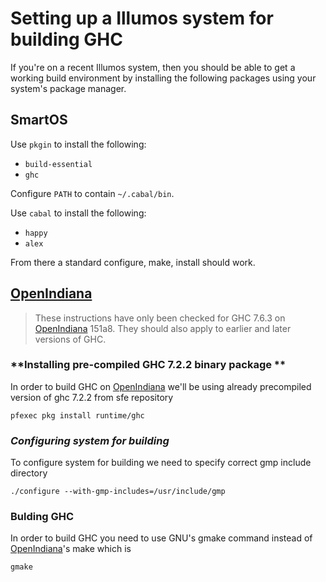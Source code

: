 # Setting up a Illumos system for building GHC


If you're on a recent Illumos system, then you should be able to get a working build environment by installing the following packages using your system's package manager.

## SmartOS


Use `pkgin` to install the following:

- `build-essential`
- `ghc`


Configure `PATH` to contain `~/.cabal/bin`.


Use `cabal` to install the following:

- `happy`
- `alex`


From there a standard configure, make, install should work.

## [OpenIndiana](building/preparation/open-indiana)

>
> These instructions have only been checked for GHC 7.6.3 on [OpenIndiana](building/preparation/open-indiana) 151a8. They should also apply to earlier and later versions of GHC. 

### **Installing pre-compiled GHC 7.2.2 binary package **


In order to build GHC on [OpenIndiana](building/preparation/open-indiana) we'll be using already precompiled version of ghc 7.2.2 from sfe repository

```wiki
pfexec pkg install runtime/ghc 
```

### *Configuring system for building*


To configure system for building we need to specify correct gmp include directory

```wiki
./configure --with-gmp-includes=/usr/include/gmp
```

### **Bulding GHC**


In order to build GHC you need to use GNU's gmake command instead of [OpenIndiana](building/preparation/open-indiana)'s make which is

```wiki
gmake
```